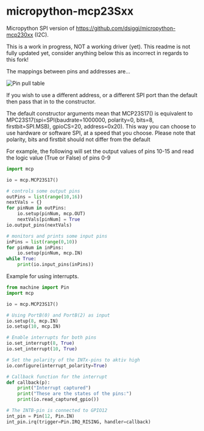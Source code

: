 # micropython-mcp23Sxx

Micropython SPI version of https://github.com/dsiggi/micropython-mcp230xx (I2C).

This is a work in progress, NOT a working driver (yet). This readme is not fully updated yet, consider anything below this as incorrect in regards to this fork!

The mappings between pins and addresses are...

![Pin pull table](http://raspi.tv/wp-content/uploads/2013/07/MCP23017-addresspins1.jpg)

If you wish to use a different address, or a different SPI port than the default then pass that in to the constructor.

The default constructor arguments mean that MCP23S17() is equivalent to MPC23S17(spi=SPI(baudrate=1000000, polarity=0, bits=8, firstbit=SPI.MSB), gpioCS=20, address=0x20).
This way you can choose to use hardware or software SPI, at a speed that you choose. 
Please note that polarity, bits and firstbit should not differ from the default

For example, the following will set the output values of pins 10-15 and read the logic value (True or False) of pins 0-9

```python
import mcp

io = mcp.MCP23S17()

# controls some output pins
outPins = list(range(10,16))
nextVals = {}
for pinNum in outPins:
    io.setup(pinNum, mcp.OUT)
    nextVals[pinNum] = True
io.output_pins(nextVals)

# monitors and prints some input pins
inPins = list(range(0,10))
for pinNum in inPins:
    io.setup(pinNum, mcp.IN)
while True:
    print(io.input_pins(inPins))
```

Example for using interrupts.

```python
from machine import Pin
import mcp

io = mcp.MCP23S17()

# Using PortB(0) and PortB(2) as input
io.setup(8, mcp.IN)
io.setup(10, mcp.IN)

# Enable interrupts for both pins
io.set_interrupt(8, True)
io.set_interrupt(10, True)

# Set the polarity of the INTx-pins to aktiv high
io.configure(interrupt_polarity=True)

# Callback function for the interrupt
def callback(p):
    print("Interrupt captured")
    print("These are the states of the pins:")
    print(io.read_captured_gpio())

# The INTB-pin is connected to GPIO12
int_pin = Pin(12, Pin.IN)
int_pin.irq(trigger=Pin.IRQ_RISING, handler=callback)

```
